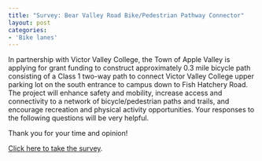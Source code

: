 ```yaml
---
title: "Survey: Bear Valley Road Bike/Pedestrian Pathway Connector"
layout: post
categories:
- 'Bike lanes'
---
```


In partnership with Victor Valley College, the Town of Apple Valley is applying for grant funding to construct approximately 0.3 mile bicycle path consisting of a Class 1 two-way path to connect Victor Valley College upper parking lot on the south entrance to campus down to Fish Hatchery Road. The project will enhance safety and mobility, increase access and connectivity to a network of bicycle/pedestrian paths and trails, and encourage recreation and physical activity opportunities. Your responses to the following questions will be very helpful.

Thank you for your time and opinion!

[Click here to take the survey](https://www.surveymonkey.com).
